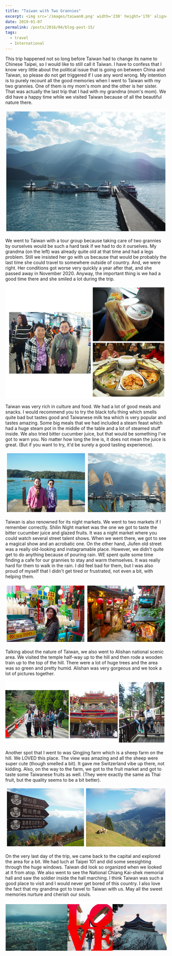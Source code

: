 ```yaml
---
title: "Taiwan with Two Grannies"
excerpt: <img src='/images/taiwan0.png' width='230' height='170' align="right" hspace="20"> This trip happened not so long before Taiwan had to change its name to Chinese Taipei, so I would like to still call it Taiwan. I have to confess that I know very little about the political issue that is going on between China and Taiwan, so please do not get triggered if I use any word wrong. My intention is to purely recount all the good memories when I went to Taiwan with my two grannies. One of them is my mom's mom and the other is her sister. That was actually the last trip that I had with my grandma (mom's mom). We did have a happy time while we visited Taiwan because of all the beautiful nature there. 
date: 2019-01-07
permalink: /posts/2016/04/blog-post-15/
tags:
  - travel
  - International
---
```


This trip happened not so long before Taiwan had to change its name to Chinese Taipei, so I would like to still call it Taiwan. I have to confess that I know very little about the political issue that is going on between China and Taiwan, so please do not get triggered if I use any word wrong. My intention is to purely recount all the good memories when I went to Taiwan with my two grannies. One of them is my mom's mom and the other is her sister. That was actually the last trip that I had with my grandma (mom's mom). We did have a happy time while we visited Taiwan because of all the beautiful nature there. 

<p align="center">
  <img src="/images/taiwan0.png">
</p>

We went to Taiwan with a tour group because taking care of two grannies by ourselves would be such a hard task if we had to do it ourselves. My grandma (on the left) was already quite old at that time and had a legs problem. Still we insisted her go with us because that would be probably the last time she could travel to somewhere outside of country. And, we were right. Her conditions got worse very quickly a year after that, and she passed away in November 2020. Anyway, the important thing is we had a good time there and she smiled a lot during the trip. 


<p align="center">
  <img src="/images/taiwan1.png">
</p>

Taiwan was very rich in culture and food. We had a lot of good meals and snacks. I would recommend you to try the black tofu thing which smells quite bad but tastes good and Taiwanese milk tea which is very popular and tastes amazing. Some big meals that we had included a steam feast which had a huge steam pot in the middle of the table and a lot of steamed stuff inside. We also tried bitter cucumber juice, but that would be something I've got to warn you. No matter how long the line is, it does not mean the juice is great. (But if you want to try, it'd be surely a good tasting experience).


<p align="center">
  <img src="/images/taiwan2.png">
</p>

Taiwan is also renowned for its night markets. We went to two markets if I remember correctly. Shilin Night market was the one we got to taste the bitter cucumber juice and glazed fruits. It was a night market where you could watch several street talent shows. When we went there, we got to see a magical show and an acrobatic one. On the other hand, Jiufen old street was a really old-looking and instagramable place. However, we didn't quite get to do anything because of pouring rain. WE spent quite some time finding a cafe for our grannies to stay and warm themselves. It was really hard for them to walk in the rain. I did feel bad for them, but I was also proud of myself that I didn't get tired or frustrated, not even a bit, with helping them. 


<p align="center">
  <img src="/images/taiwan3.png">
</p>

Talking about the nature of Taiwan, we also went to Alishan national scenic area. We visited the temple half-way up to the hill and then rode a wooden train up to the top of the hill. There were a lot of huge trees and the area was so green and pretty humid. Alishan was very gorgeous and we took a lot of pictures together. 

<p align="center">
  <img src="/images/taiwan4.png">
</p>

Another spot that I went to was Qingjing farm which is a sheep farm on the hill. We LOVED this place. The view was amazing and all the sheep were super cute (though smelled a bit). It gave me Switzerland vibe up there, not kidding. Also, on the way to the farm, we got to the fruit market and got to taste some Taiwanese fruits as well. (They were exactly the same as Thai fruit, but the quality seems to be a bit better). 

<p align="center">
  <img src="/images/taiwan5.png">
</p>

On the very last day of the trip, we came back to the capital and explored the area for a bit. We had luch at Taipei 101 and did some seesighting through the huge windows. Taiwan did look so organized when we looked at it from atop. We also went to see the National Chiang Kai-shek memorial hall and saw the soldier inside the hall marching. I think Taiwan was such a good place to visit and I would never get bored of this country. I also love the fact that my grandma got to travel to Taiwan with us. May all the sweet memories nurture and cherish our souls. 

<p align="center">
  <img src="/images/taiwan6.png">
</p>


